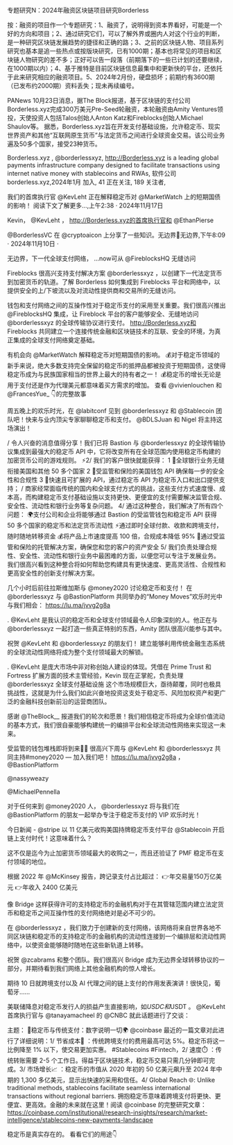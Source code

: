 专题研究N：2024年融资区块链项目研究Borderless



按：融资的项目作一个专题研究：1、融资了，说明得到资本界看好，可能是一个好的方向和项目；2、通过研究它们，可以了解外界或圈内人对这个行业的判断，是一种研究区块链发展趋势的捷径和正确的路；3、之前的区块链人物、项目系列研究也基本是追一些热点或按版块研究，已有1000期；基本也将常见的项目和区块链人物研究的差不多；正好可以告一段落（前期落下的一些已计划的还要继续，在1000期以内）；4、基于推特是目前区块链信息最集中和更新快的平台，还依托于此来研究相应的融资项目。5、2024年2月份，硬盘损坏；前期约有3600期（已发布约2000期）资料丢失；现未再续编号。

PANews 10月23日消息，据The Block报道，基于区块链的支付公司Borderless.xyz完成300万美元Pre-Seed轮融资，本轮融资由Amity Ventures领投，天使投资人包括Talos创始人Anton Katz和Fireblocks创始人Michael Shaulov等。
据悉，Borderless.xyz旨在开发支付基础设施，允许稳定币、现实世界资产和其他“互联网原生货币”与法定货币之间进行全球资金交易。该公司业务遍及50多个国家，接受23种货币。

Borderless.xyz
,
@borderlessxyz,
http://Borderless.xyz is a leading global payments infrastructure company designed to facilitate transactions using internet native money with stablecoins and RWAs,
软件公司borderless.xyz,2024年1月 加入,
41 正在关注,
189 关注者,


我们的首席执行官
@KevLeht
正在解释稳定币对
@MarketWatch
上的短期国债的影响！
阅读下文了解更多...,上午2:38 · 2024年11月17日

Kevin， 
@KevLeht
 ， http://Borderless.xyz的首席执行官和
@EthanPierse
 
@BorderlessVC
在
@cryptoaicon
上分享了一些知识。无边界🤝无边界,下午8:09 · 2024年11月10日
·

无边界，下一代全球支付网络， ...now可从
@FireblocksHQ
无缝访问

Fireblocks 很高兴支持支付解决方案
@borderlessxyz
 ，以创建下一代法定货币到加密货币的轨道。了解 Borderless 如何集成到 Fireblocks 平台和网络中，以提供安全的上/下坡流以及对流动性提供商和交易所的无缝访问。

钱包和支付网络之间的互操作性对于稳定币支付的采用至关重要。我们很高兴推出
@FireblocksHQ
集成，让 Fireblock 平台的客户能够安全、无缝地访问
@borderlessxyz
的全球传输协议进行支付。
http://Borderless.xyz和 Fireblocks 共同建立一个连接传统金融和区块链技术的互联、安全的环境，为真正集成的全球支付网络奠定基础。

有机会向
@MarketWatch
解释稳定币对短期国债的影响。
💰对于稳定币领域的新手来说，绝大多数支持完全保留的稳定币的抵押品都被投资于短期国债，这使得稳定币成为与民族国家相当的世界上最大的持有者之一！
💰稳定币的增长无论是用于支付还是作为代理美元都意味着买方需求的增加。
查看
@vivienlouchen
和
@FrancesYue_
  👇的完整故事

周五晚上的欢乐时光，在
@labitconf
见到
@borderlessxyz
和
@Stablecoin
团队吧！快来与业内顶尖专家聊聊稳定币和支付。
@BDLSJuan
和 Nigel 将主持这场演出！

/ 令人兴奋的消息值得分享！我们已将 Bastion 与
@borderlessxyz
的全球传输协议集成到最强大的稳定币 API 中，它将改变所有在全球范围内使用稳定币构建的加密货币公司的游戏规则。 ⚡2/ 我们的客户很快就能获得：
1 ⃣全球银行业务无缝衔接美国和其他 50 多个国家
2 ⃣受监管和保险的美国钱包 API 确保每一步的安全性和合规性
3 ⃣快速且可扩展的 API，通过稳定币 API 为稳定币入口和出口提供支持； 
/ 商家经常面临传统的国内和全球支付方式的挑战，这些支付方式速度慢、成本高，而构建稳定币支付基础设施以支持更快、更便宜的支付需要解决监管合规、安全性、流动性和银行业务等复杂问题。
4/ 通过这种整合，我们解决了所有四个问题：
🌍支付公司和企业将能够通过 Bastion 的受监管钱包和稳定币 API 获得 50 多个国家的稳定币和法定货币流动性
⚡通过即时全球付款、收款和跨境支付，随时随地转移资金
💰将产品上市速度提高 100 倍，合规成本降低 95%
🔐通过受监管和保险的托管解决方案，确保您和您的客户的资产安全
5/ 我们负责处理合规性、安全性、流动性和银行业务中最困难的方面，以便您可以专注于发展业务。
我们很高兴看到这种整合将如何帮助您构建具有更快速度、更高灵活性、合规性和更高安全性的创新支付解决方案。

几个小时后前往拉斯维加斯与
@money2020
讨论稳定币和支付！
在
@borderlessxyz
与
@BastionPlatform
共同举办的“Money Moves”欢乐时光中与我们相会： https://lu.ma/jvvg2g8a

. 
@KevLeht
是我认识的稳定币和全球支付领域最令人印象深刻的人。他正在与
@borderlessxyz
一起打造一些真正特别的东西，Amity 团队很高兴能参与其中。

祝贺
@KevLeht
和
@borderlessxyz
的朋友们！
建立能够利用传统金融生态系统的全球流动性网络将成为整个支付领域最大的解锁。

. 
@KevLeht
是庞大市场中非对称创始人建设的体现。凭借在 Prime Trust 和 Fortress 扩展方面的技术主管经验，Kevin 现在正掌舵，负责处理
@borderlessxyz
全球支付基础设施
这个市场规模巨大，亟待颠覆，同时也极具挑战性，这就是为什么我们如此兴奋地投资这支处于稳定币、风险加权资产和更广泛的金融科技创新前沿的运营商团队。

感谢
@TheBlock__
报道我们的轮次和愿景！我们相信稳定币将成为全球价值流动的基本方式，我们很自豪能够构建统一的编排平台和全球流动性网络来实现这一未来。

受监管的钱包堆栈即将到来👀🔐
很高兴下周与
@KevLeht
和
@borderlessxyz
共同主持#money2020 — 加入我们吧！
https://lu.ma/jvvg2g8a
，
@BastionPlatform
 
@nassyweazy
 
@MichaelPennella

对于任何来到
@money2020
人， 
@borderlessxyz
将与我们在
@BastionPlatform
的朋友一起举办专注于稳定币支付的 VIP 欢乐时光！

今日新闻 - 
@stripe
以 11 亿美元收购美国持牌稳定币支付平台
@Stablecoin
开启链上支付时代！这意味着什么？

这不仅是迄今为止加密货币领域最大的收购之一，而且还验证了 PMF 稳定币在支付领域的地位。

根据 2022 年
@McKinsey
报告，跨记录支付占比超过：
👉年交易量150万亿美元
👉年收入 2400 亿美元

像 Bridge 这样获得许可的支持稳定币的金融机构对于在其管辖范围内建立法定货币和稳定币之间互操作性的支付网络绝对是必不可少的。

在
@borderlessxyz
 ，我们致力于创建新的支付网络，该网络将来自世界各地不同区块链和稳定币的支持稳定币的金融机构的流动性连接到一个编排层和流动性网络中，以使资金能够随时随地在这些新轨道上转移。

祝贺
@zcabrams
和整个团队。我们很高兴 Bridge 成为无边界全球转移协议的一部分，并期待看到我们网络上其他金融机构的惊人增长。

期待 10 日就跨境支付以及 AI 代理之间的链上支付的作用发表演讲！很快见，葡萄牙……

美联储降息对稳定币发行人的损益产生直接影响，如$USDC和$USDT 。
@KevLeht
首席执行官与
@tanayamacheel
的
@CNBC
就此话题进行了交谈：

主题： 🚀稳定币与传统支付：数字说明一切🌍
@coinbase
最近的一篇文章对此进行了详细说明：1/ 节省成本💸 ：传统跨境支付的费用最高可达 5%。稳定币将这一比例降至 1% 以下，使交易更加实惠。 #Stablecoins #Fintech，2/ 速度⏱️ ：传统转账需要 2-5 个工作日。得益于区块链技术，稳定币交易只需几分钟即可完成。3/ 市场增长📈 ：稳定币的市值从 2020 年初的 50 亿美元飙升至 2024 年中期的 1,300 多亿美元，显示出快速的采用和信任。4/ Global Reach 🌐: Unlike traditional methods, stablecoins facilitate seamless international transactions without regional barriers. 拥抱稳定币意味着跨境支付将更快、更便宜、更高效。金融的未来就在这里！阅读
@coinbase
的完整研究文章： https://coinbase.com/institutional/research-insights/research/market-intelligence/stablecoins-new-payments-landscape 

稳定币是真实存在的。
看看它们的用途👇
